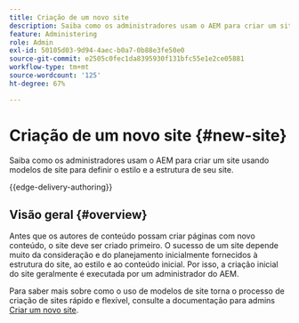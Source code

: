 ```yaml
---
title: Criação de um novo site
description: Saiba como os administradores usam o AEM para criar um site usando modelos de site para definir o estilo e a estrutura de seu site.
feature: Administering
role: Admin
exl-id: 50105d03-9d94-4aec-b0a7-0b88e3fe50e0
source-git-commit: e2505c0fec1da8395930f131bfc55e1e2ce05881
workflow-type: tm+mt
source-wordcount: '125'
ht-degree: 67%

---
```



# Criação de um novo site {#new-site}

Saiba como os administradores usam o AEM para criar um site usando modelos de site para definir o estilo e a estrutura de seu site.

{{edge-delivery-authoring}}

## Visão geral {#overview}

Antes que os autores de conteúdo possam criar páginas com novo conteúdo, o site deve ser criado primeiro. O sucesso de um site depende muito da consideração e do planejamento inicialmente fornecidos à estrutura do site, ao estilo e ao conteúdo inicial. Por isso, a criação inicial do site geralmente é executada por um administrador do AEM.

Para saber mais sobre como o uso de modelos de site torna o processo de criação de sites rápido e flexível, consulte a documentação para admins [Criar um novo site](/help/sites-cloud/administering/site-creation/create-site.md).
